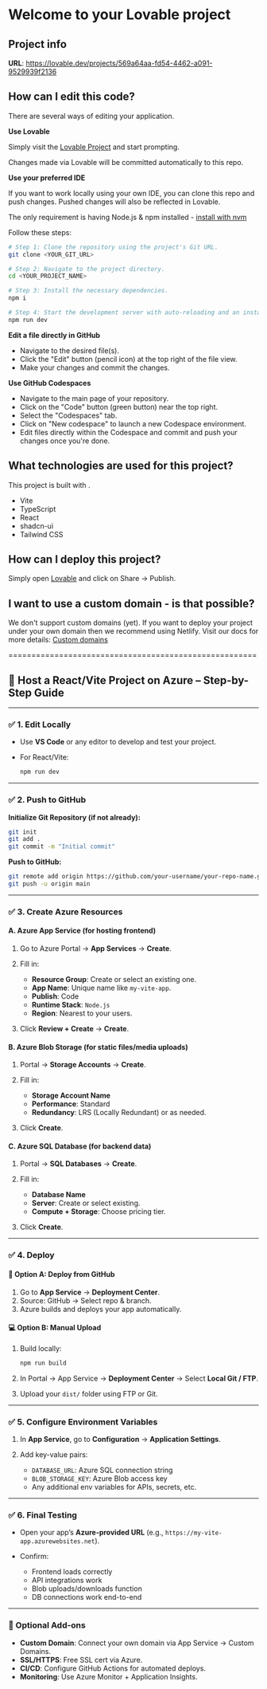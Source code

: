 # Welcome to your Lovable project

## Project info

**URL**: https://lovable.dev/projects/569a64aa-fd54-4462-a091-9529939f2136

## How can I edit this code?

There are several ways of editing your application.

**Use Lovable**

Simply visit the [Lovable Project](https://lovable.dev/projects/569a64aa-fd54-4462-a091-9529939f2136) and start prompting.

Changes made via Lovable will be committed automatically to this repo.

**Use your preferred IDE**

If you want to work locally using your own IDE, you can clone this repo and push changes. Pushed changes will also be reflected in Lovable.

The only requirement is having Node.js & npm installed - [install with nvm](https://github.com/nvm-sh/nvm#installing-and-updating)

Follow these steps:

```sh
# Step 1: Clone the repository using the project's Git URL.
git clone <YOUR_GIT_URL>

# Step 2: Navigate to the project directory.
cd <YOUR_PROJECT_NAME>

# Step 3: Install the necessary dependencies.
npm i

# Step 4: Start the development server with auto-reloading and an instant preview.
npm run dev
```

**Edit a file directly in GitHub**

- Navigate to the desired file(s).
- Click the "Edit" button (pencil icon) at the top right of the file view.
- Make your changes and commit the changes.

**Use GitHub Codespaces**

- Navigate to the main page of your repository.
- Click on the "Code" button (green button) near the top right.
- Select the "Codespaces" tab.
- Click on "New codespace" to launch a new Codespace environment.
- Edit files directly within the Codespace and commit and push your changes once you're done.

## What technologies are used for this project?

This project is built with .

- Vite
- TypeScript
- React
- shadcn-ui
- Tailwind CSS

## How can I deploy this project?

Simply open [Lovable](https://lovable.dev/projects/569a64aa-fd54-4462-a091-9529939f2136) and click on Share -> Publish.

## I want to use a custom domain - is that possible?

We don't support custom domains (yet). If you want to deploy your project under your own domain then we recommend using Netlify. Visit our docs for more details: [Custom domains](https://docs.lovable.dev/tips-tricks/custom-domain/)




======================================================
## 🚀 Host a React/Vite Project on Azure – Step-by-Step Guide

---

### ✅ 1. Edit Locally

* Use **VS Code** or any editor to develop and test your project.
* For React/Vite:

  ```bash
  npm run dev
  ```

---

### ✅ 2. Push to GitHub

**Initialize Git Repository (if not already):**

```bash
git init
git add .
git commit -m "Initial commit"
```

**Push to GitHub:**

```bash
git remote add origin https://github.com/your-username/your-repo-name.git
git push -u origin main
```

---

### ✅ 3. Create Azure Resources

#### A. **Azure App Service** (for hosting frontend)

1. Go to Azure Portal → **App Services** → **Create**.
2. Fill in:

   * **Resource Group**: Create or select an existing one.
   * **App Name**: Unique name like `my-vite-app`.
   * **Publish**: Code
   * **Runtime Stack**: `Node.js`
   * **Region**: Nearest to your users.
3. Click **Review + Create** → **Create**.

#### B. **Azure Blob Storage** (for static files/media uploads)

1. Portal → **Storage Accounts** → **Create**.
2. Fill in:

   * **Storage Account Name**
   * **Performance**: Standard
   * **Redundancy**: LRS (Locally Redundant) or as needed.
3. Click **Create**.

#### C. **Azure SQL Database** (for backend data)

1. Portal → **SQL Databases** → **Create**.
2. Fill in:

   * **Database Name**
   * **Server**: Create or select existing.
   * **Compute + Storage**: Choose pricing tier.
3. Click **Create**.

---

### ✅ 4. Deploy

#### 🔁 Option A: **Deploy from GitHub**

1. Go to **App Service** → **Deployment Center**.
2. Source: GitHub → Select repo & branch.
3. Azure builds and deploys your app automatically.

#### 💻 Option B: **Manual Upload**

1. Build locally:

   ```bash
   npm run build
   ```
2. In Portal → App Service → **Deployment Center** → Select **Local Git / FTP**.
3. Upload your `dist/` folder using FTP or Git.

---

### ✅ 5. Configure Environment Variables

1. In **App Service**, go to **Configuration** → **Application Settings**.
2. Add key-value pairs:

   * `DATABASE_URL`: Azure SQL connection string
   * `BLOB_STORAGE_KEY`: Azure Blob access key
   * Any additional env variables for APIs, secrets, etc.

---

### ✅ 6. Final Testing

* Open your app’s **Azure-provided URL** (e.g., `https://my-vite-app.azurewebsites.net`).
* Confirm:

  * Frontend loads correctly
  * API integrations work
  * Blob uploads/downloads function
  * DB connections work end-to-end

---

### 🧩 Optional Add-ons

* **Custom Domain**: Connect your own domain via App Service → Custom Domains.
* **SSL/HTTPS**: Free SSL cert via Azure.
* **CI/CD**: Configure GitHub Actions for automated deploys.
* **Monitoring**: Use Azure Monitor + Application Insights.
